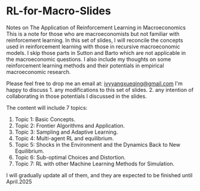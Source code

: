 # RL-for-Macro-Slides
Notes on The Application of Reinforcement Learning in Macroeconomics
This is a note for those who are macroeconomists but not familiar with reinforcement learning.
In this set of slides, I will reconcile the concepts used in reinforcement learning with those in recursive macroeconomic models. I skip those parts in Sutton and Barto which are not applicable in the macroeconomic questions.
I also include my thoughts on some reinforcement learning methods and their potentials in empirical macroeconomic research.

Please feel free to drop me an email at: ivyyangxueqing@gmail.com
I'm happy to discuss 1. any modifications to this set of slides.
                     2. any intention of collaborating in those potentials I discussed in the slides.
                  

The content will include 7 topics:

1. Topic 1: Basic Concepts. 
2. Topic 2: Frontier Algorithms and Application.
3. Topic 3: Sampling and Adaptive Learning.
4. Topic 4: Multi-agent RL and equilibrium.
5. Topic 5: Shocks in the Environment and the Dynamics Back to New Equilibrium.
6. Topic 6: Sub-optimal Choices and Distortion.
7. Topic 7: RL with other Machine Learning Methods for Simulation.

I will gradually update all of them, and they are expected to be finished until April.2025
